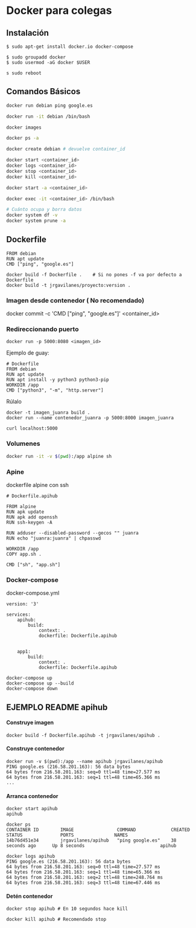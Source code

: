 # Docker para colegas

## Instalación

```
$ sudo apt-get install docker.io docker-compose

$ sudo groupadd docker
$ sudo usermod -aG docker $USER

s sudo reboot
```


## Comandos Básicos
```bash
docker run debian ping google.es

docker run -it debian /bin/bash

docker images

docker ps -a

docker create debian # devuelve container_id

docker start <container_id>
docker logs <container_id>
docker stop <container_id>
docker kill <container_id>

docker start -a <container_id>

docker exec -it <container_id> /bin/bash

# Cuánto ocupa y borra datos
docker system df -v
docker system prune -a
```

## Dockerfile
```
FROM debian
RUN apt update
CMD ["ping", "google.es"]
```

```
docker build -f Dockerfile .    # Si no pones -f va por defecto a Dockerfile
docker build -t jrgavilanes/proyecto:version .
```

### Imagen desde contenedor ( No recomendado)

docker commit -c 'CMD ["ping", "google.es"]' <container_id>


### Redireccionando puerto
```
docker run -p 5000:8080 <imagen_id>
```

Ejemplo de guay:
```
# Dockerfile
FROM debian
RUN apt update
RUN apt install -y python3 python3-pip
WORKDIR /app
CMD ["python3", "-m", "http.server"]
```

Rúlalo
```
docker -t imagen_juanra build .
docker run --name contenedor_juanra -p 5000:8000 imagen_juanra

curl localhost:5000
```

### Volumenes

```bash
docker run -it -v $(pwd):/app alpine sh
```

### Apine

dockerfile alpine con ssh
```
# Dockerfile.apihub

FROM alpine
RUN apk update 
RUN apk add openssh
RUN ssh-keygen -A

RUN adduser --disabled-password --gecos "" juanra
RUN echo "juanra:juanra" | chpasswd

WORKDIR /app
COPY app.sh .

CMD ["sh", "app.sh"]
```

### Docker-compose

docker-compose.yml
```
version: '3'

services: 
    apihub:
        build: 
            context: .
            dockerfile: Dockerfile.apihub
        
    
    app1:
        build: 
            context: .
            dockerfile: Dockerfile.apihub        
```

```
docker-compose up
docker-compose up --build
docker-compose down
```


## EJEMPLO README apihub


#### Construye imagen
```
docker build -f Dockerfile.apihub -t jrgavilanes/apihub .
```

#### Construye contenedor
```
docker run -v $(pwd):/app --name apihub jrgavilanes/apihub
PING google.es (216.58.201.163): 56 data bytes
64 bytes from 216.58.201.163: seq=0 ttl=48 time=27.577 ms
64 bytes from 216.58.201.163: seq=1 ttl=48 time=65.366 ms
...
```

#### Arranca contenedor
```
docker start apihub
apihub

docker ps
CONTAINER ID        IMAGE                COMMAND             CREATED             STATUS              PORTS               NAMES
14b76d451e34        jrgavilanes/apihub   "ping google.es"    38 seconds ago      Up 8 seconds                            apihub

docker logs apihub 
PING google.es (216.58.201.163): 56 data bytes
64 bytes from 216.58.201.163: seq=0 ttl=48 time=27.577 ms
64 bytes from 216.58.201.163: seq=1 ttl=48 time=65.366 ms
64 bytes from 216.58.201.163: seq=2 ttl=48 time=248.764 ms
64 bytes from 216.58.201.163: seq=3 ttl=48 time=67.446 ms
```

#### Detén contenedor
```
docker stop apihub # En 10 segundos hace kill

docker kill apihub # Recomendado stop
```

